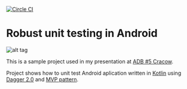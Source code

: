 [![Circle
CI](https://circleci.com/gh/sliskiCode/Robust-unit-testing-in-Android.svg?style=svg)](https://circleci.com/gh/sliskiCode/Robust-unit-testing-in-Android)

Robust unit testing in Android
==============================

![alt tag](https://github.com/sliskiCode/Robust-unit-testing-in-Android/blob/master/slides/img.png)

This is a sample project used in my presentation at [ADB #5 Cracow](http://www.meetup.com/ADB-Android-Developers-Backstage/events/221578987/).

Project shows how to unit test Android aplication written in [Kotlin](http://kotlinlang.org/docs/tutorials/kotlin-android.html) using [Dagger 2.0](http://google.github.io/dagger/) and [MVP pattern](https://github.com/antoniolg/androidmvp).
